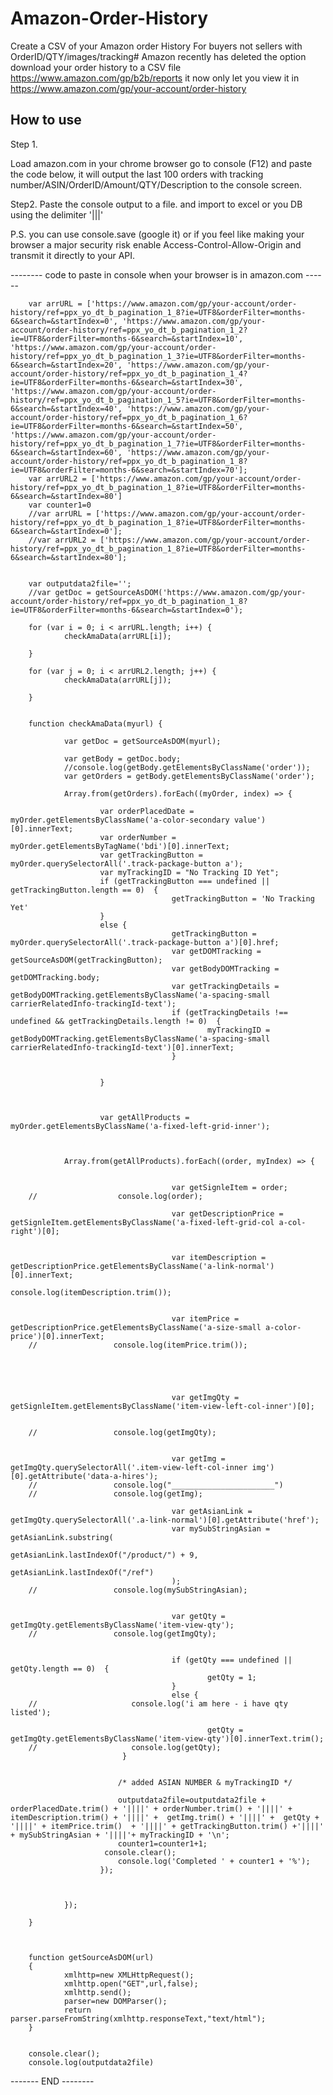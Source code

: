 # Amazon-Order-History
Create a CSV  of your Amazon order History For buyers not sellers with OrderID/QTY/images/tracking#
Amazon recently has deleted the option download your order history to a CSV file https://www.amazon.com/gp/b2b/reports
it now only let you view it in https://www.amazon.com/gp/your-account/order-history


How to use 
-----------
Step 1.

Load amazon.com in your chrome browser go to console (F12) and paste the code below, it will output the last 100 orders with tracking number/ASIN/OrderID/Amount/QTY/Description to the console screen.

Step2.
Paste the console output to a file. and import to excel or you DB using the  delimiter '|||' 

P.S.
you can use console.save (google it) or if you feel like making your browser a major security risk enable Access-Control-Allow-Origin and transmit it directly to your API.


-------- code to paste in console when your browser is in amazon.com ------


		var arrURL = ['https://www.amazon.com/gp/your-account/order-history/ref=ppx_yo_dt_b_pagination_1_8?ie=UTF8&orderFilter=months-6&search=&startIndex=0', 'https://www.amazon.com/gp/your-account/order-history/ref=ppx_yo_dt_b_pagination_1_2?ie=UTF8&orderFilter=months-6&search=&startIndex=10', 'https://www.amazon.com/gp/your-account/order-history/ref=ppx_yo_dt_b_pagination_1_3?ie=UTF8&orderFilter=months-6&search=&startIndex=20', 'https://www.amazon.com/gp/your-account/order-history/ref=ppx_yo_dt_b_pagination_1_4?ie=UTF8&orderFilter=months-6&search=&startIndex=30', 'https://www.amazon.com/gp/your-account/order-history/ref=ppx_yo_dt_b_pagination_1_5?ie=UTF8&orderFilter=months-6&search=&startIndex=40', 'https://www.amazon.com/gp/your-account/order-history/ref=ppx_yo_dt_b_pagination_1_6?ie=UTF8&orderFilter=months-6&search=&startIndex=50', 'https://www.amazon.com/gp/your-account/order-history/ref=ppx_yo_dt_b_pagination_1_7?ie=UTF8&orderFilter=months-6&search=&startIndex=60', 'https://www.amazon.com/gp/your-account/order-history/ref=ppx_yo_dt_b_pagination_1_8?ie=UTF8&orderFilter=months-6&search=&startIndex=70'];
		var arrURL2 = ['https://www.amazon.com/gp/your-account/order-history/ref=ppx_yo_dt_b_pagination_1_8?ie=UTF8&orderFilter=months-6&search=&startIndex=80']
		var counter1=0
		//var arrURL = ['https://www.amazon.com/gp/your-account/order-history/ref=ppx_yo_dt_b_pagination_1_8?ie=UTF8&orderFilter=months-6&search=&startIndex=0'];
		//var arrURL2 = ['https://www.amazon.com/gp/your-account/order-history/ref=ppx_yo_dt_b_pagination_1_8?ie=UTF8&orderFilter=months-6&search=&startIndex=80'];


		var outputdata2file='';
		//var getDoc = getSourceAsDOM('https://www.amazon.com/gp/your-account/order-history/ref=ppx_yo_dt_b_pagination_1_8?ie=UTF8&orderFilter=months-6&search=&startIndex=0');

		for (var i = 0; i < arrURL.length; i++) {
				checkAmaData(arrURL[i]);

		}

		for (var j = 0; i < arrURL2.length; j++) {
				checkAmaData(arrURL[j]);

		}


		function checkAmaData(myurl) {

				var getDoc = getSourceAsDOM(myurl);

				var getBody = getDoc.body;
				//console.log(getBody.getElementsByClassName('order'));
				var getOrders = getBody.getElementsByClassName('order');

				Array.from(getOrders).forEach((myOrder, index) => {

						var orderPlacedDate = myOrder.getElementsByClassName('a-color-secondary value')[0].innerText;
						var orderNumber =  myOrder.getElementsByTagName('bdi')[0].innerText;
						var getTrackingButton = myOrder.querySelectorAll('.track-package-button a');
						var myTrackingID = "No Tracking ID Yet";
						if (getTrackingButton === undefined || getTrackingButton.length == 0)  {
										getTrackingButton = 'No Tracking Yet'
						}
						else {
										getTrackingButton = myOrder.querySelectorAll('.track-package-button a')[0].href;
										var getDOMTracking = getSourceAsDOM(getTrackingButton);
										var getBodyDOMTracking = getDOMTracking.body;
										var getTrackingDetails = getBodyDOMTracking.getElementsByClassName('a-spacing-small carrierRelatedInfo-trackingId-text');
										if (getTrackingDetails !== undefined && getTrackingDetails.length != 0)  {
												myTrackingID = getBodyDOMTracking.getElementsByClassName('a-spacing-small carrierRelatedInfo-trackingId-text')[0].innerText;
										}


						}



						var getAllProducts = myOrder.getElementsByClassName('a-fixed-left-grid-inner');



				Array.from(getAllProducts).forEach((order, myIndex) => {


										var getSignleItem = order;
		//                  console.log(order);

										var getDescriptionPrice = getSignleItem.getElementsByClassName('a-fixed-left-grid-col a-col-right')[0];


										var itemDescription = getDescriptionPrice.getElementsByClassName('a-link-normal')[0].innerText;
										console.log(itemDescription.trim());


										var itemPrice = getDescriptionPrice.getElementsByClassName('a-size-small a-color-price')[0].innerText;
		//                 console.log(itemPrice.trim());





										var getImgQty = getSignleItem.getElementsByClassName('item-view-left-col-inner')[0];


		//                 console.log(getImgQty);


										var getImg = getImgQty.querySelectorAll('.item-view-left-col-inner img')[0].getAttribute('data-a-hires');
		//                 console.log("_______________________")
		//                 console.log(getImg);

										var getAsianLink = getImgQty.querySelectorAll('.a-link-normal')[0].getAttribute('href');
										var mySubStringAsian = getAsianLink.substring(
												getAsianLink.lastIndexOf("/product/") + 9, 
												getAsianLink.lastIndexOf("/ref")
										);
		//                 console.log(mySubStringAsian);


										var getQty = getImgQty.getElementsByClassName('item-view-qty');
		//                 console.log(getImgQty);


										if (getQty === undefined || getQty.length == 0)  {
												getQty = 1;
										}
										else {
		//                     console.log('i am here - i have qty listed');

												getQty = getImgQty.getElementsByClassName('item-view-qty')[0].innerText.trim();
		//                     console.log(getQty);
							 }


							/* added ASIAN NUMBER & myTrackingID */

							outputdata2file=outputdata2file + orderPlacedDate.trim() + '||||' + orderNumber.trim() + '||||' + itemDescription.trim() + '||||' +  getImg.trim() + '||||' +  getQty + '||||' + itemPrice.trim()  + '||||' + getTrackingButton.trim() +'||||' + mySubStringAsian + '||||'+ myTrackingID + '\n';
							counter1=counter1+1;
						 console.clear();
							console.log('Completed ' + counter1 + '%');
						});



				});

		}



		function getSourceAsDOM(url)
		{
				xmlhttp=new XMLHttpRequest();
				xmlhttp.open("GET",url,false);
				xmlhttp.send();
				parser=new DOMParser();
				return parser.parseFromString(xmlhttp.responseText,"text/html");      
		}


		console.clear();
		console.log(outputdata2file)

------- END --------
